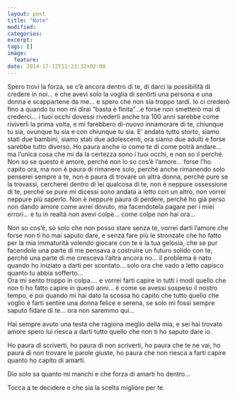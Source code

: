 ```yaml
---
layout: post
title: "Note"
modified:
categories: 
excerpt:
tags: []
image:
  feature:
date: 2014-17-12T11:23:32+02:00
---
```



Spero trovi la forza, se c’è ancora dentro di te, di darci la possibilità di credere in noi… e che avevi solo la voglia di sentirti una persona e una donna e scappartene da me… e spero che non sia troppo tardi.
Io ci crederò fino a quando tu non mi dirai “basta è finita”…e forse non smetterò mai di crederci... i tuoi occhi dovessi rivederli anche tra 100 anni sarebbe come riviverli la prima volta, e mi farebbero di-nuovo innamorare di te, chiunque tu sia, ovunque tu sia e con chiunque tu sia.
E’ andato tutto storto, siamo stati due bambini, siamo stati due adolescenti, ora siamo due adulti e forse sarebbe tutto diverso.
Ho paura anche io come te di come potrà andare… ma l’unica cosa che mi da la certezza sono i tuoi occhi, e non so il perché. Non so se questo è amore, perché non lo so cos’è l’amore… forse l’ho capito ora, ma non è paura di rimanere solo, perché anche rimanendo solo penserei sempre a te, non è paura di trovare un altra donna, perché pure se la trovassi, cercherei dentro di lei qualcosa di te, non è neppure ossessione di te, perché se pure mi dicessi sono andata a letto con un altro, non vorrei neppure più saperlo. Non è neppure paura di perdere, perché ho già perso non dando amore come avrei dovuto, ma facendotela pagare per i miei errori… e tu in realtà non avevi colpe… come colpe non hai ora… 

Non so cos’è, sò solo che non posso stare senza te, vorrei darti l’amore che forse non ti ho mai saputo dare, e senza fare più le stronzate che ho fatto per la mia immaturità volendo giocare con te e la tua gelosia, che se pur facendole una parte di me pensava a costruire un futuro solido con te, perché una parte di me cresceva l’altra ancora no… il problema è nato quando ho iniziato a darti per scontato… solo ora che vado a letto capisco quanto tu abbia sofferto…  
Ora mi sento troppo in colpa…. e vorrei farti capire in tutti i modi quello che non ti ho fatto capire in questi anni… è come se avessi sospeso il nostro tempo, e poi quando mi hai dato la scossa ho capito che tutto quello che voglio è farti sentire una donna felice e serena, se solo mi fossi sempre saputo fidare di te… ora non saremmo qui…

Hai sempre avuto una testa che ragiona meglio della mia, e sei hai trovato amore spero lui riesca a darti tutto quello che non ti ho saputo dare io. 

Ho paura di scriverti, ho paura di non scriverti, ho paura che te ne vai, ho paura di non trovare le parole giuste, ho paura che non riesca a farti capire quanto ho capito di amarti. 

Dio solo sa quanto mi manchi e che forza di amarti ho dentro...

Tocca a te decidere e che sia la scelta migliore per te.